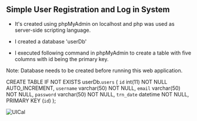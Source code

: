 ## Simple User Registration and Log in System

* It's created using phpMyAdmin on localhost and php was used as server-side scripting language.

* I created a database 'userDb'
* I executed following command in phpMyAdmin to create a table with five columns with id being the primary key.

Note: Database needs to be created before running this web application.

CREATE TABLE IF NOT EXISTS userDb.`users` (
 `id` int(11) NOT NULL AUTO_INCREMENT,
 `username` varchar(50) NOT NULL,
 `email` varchar(50) NOT NULL,
 `password` varchar(50) NOT NULL,
 `trn_date` datetime NOT NULL,
 PRIMARY KEY (`id`)
 );

 ![UICal](img\calculatorUI)

